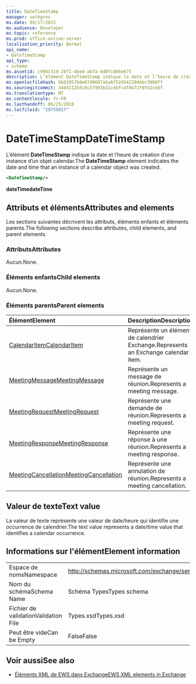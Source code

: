 ```yaml
---
title: DateTimeStamp
manager: sethgros
ms.date: 09/17/2015
ms.audience: Developer
ms.topic: reference
ms.prod: office-online-server
localization_priority: Normal
api_name:
- DateTimeStamp
api_type:
- schema
ms.assetid: c996c319-28f1-4bed-ab7a-4d0fc866e675
description: L’élément DateTimeStamp indique la date et l’heure de création d’une instance d’un objet calendar.
ms.openlocfilehash: 6b81057b0e07d0607aba6f52d54220debc38b0ff
ms.sourcegitcommit: 34041125dc8c5f993b21cebfc4f8b72f0fd2cb6f
ms.translationtype: MT
ms.contentlocale: fr-FR
ms.lasthandoff: 06/25/2018
ms.locfileid: "19755817"
---
```

# <a name="datetimestamp"></a><span data-ttu-id="2d58a-103">DateTimeStamp</span><span class="sxs-lookup"><span data-stu-id="2d58a-103">DateTimeStamp</span></span>

<span data-ttu-id="2d58a-104">L’élément **DateTimeStamp** indique la date et l’heure de création d’une instance d’un objet calendar.</span><span class="sxs-lookup"><span data-stu-id="2d58a-104">The **DateTimeStamp** element indicates the date and time that an instance of a calendar object was created.</span></span> 
  
```xml
<DateTimeStamp/>
```

<span data-ttu-id="2d58a-105">**dateTime**</span><span class="sxs-lookup"><span data-stu-id="2d58a-105">**dateTime**</span></span>

## <a name="attributes-and-elements"></a><span data-ttu-id="2d58a-106">Attributs et éléments</span><span class="sxs-lookup"><span data-stu-id="2d58a-106">Attributes and elements</span></span>

<span data-ttu-id="2d58a-107">Les sections suivantes décrivent les attributs, éléments enfants et éléments parents.</span><span class="sxs-lookup"><span data-stu-id="2d58a-107">The following sections describe attributes, child elements, and parent elements.</span></span>
  
### <a name="attributes"></a><span data-ttu-id="2d58a-108">Attributs</span><span class="sxs-lookup"><span data-stu-id="2d58a-108">Attributes</span></span>

<span data-ttu-id="2d58a-109">Aucun.</span><span class="sxs-lookup"><span data-stu-id="2d58a-109">None.</span></span>
  
### <a name="child-elements"></a><span data-ttu-id="2d58a-110">Éléments enfants</span><span class="sxs-lookup"><span data-stu-id="2d58a-110">Child elements</span></span>

<span data-ttu-id="2d58a-111">Aucun.</span><span class="sxs-lookup"><span data-stu-id="2d58a-111">None.</span></span>
  
### <a name="parent-elements"></a><span data-ttu-id="2d58a-112">Éléments parents</span><span class="sxs-lookup"><span data-stu-id="2d58a-112">Parent elements</span></span>

|<span data-ttu-id="2d58a-113">**Élément**</span><span class="sxs-lookup"><span data-stu-id="2d58a-113">**Element**</span></span>|<span data-ttu-id="2d58a-114">**Description**</span><span class="sxs-lookup"><span data-stu-id="2d58a-114">**Description**</span></span>|
|:-----|:-----|
|[<span data-ttu-id="2d58a-115">CalendarItem</span><span class="sxs-lookup"><span data-stu-id="2d58a-115">CalendarItem</span></span>](calendaritem.md) <br/> |<span data-ttu-id="2d58a-116">Représente un élément de calendrier Exchange.</span><span class="sxs-lookup"><span data-stu-id="2d58a-116">Represents an Exchange calendar item.</span></span>  <br/> |
|[<span data-ttu-id="2d58a-117">MeetingMessage</span><span class="sxs-lookup"><span data-stu-id="2d58a-117">MeetingMessage</span></span>](meetingmessage.md) <br/> |<span data-ttu-id="2d58a-118">Représente un message de réunion.</span><span class="sxs-lookup"><span data-stu-id="2d58a-118">Represents a meeting message.</span></span>  <br/> |
|[<span data-ttu-id="2d58a-119">MeetingRequest</span><span class="sxs-lookup"><span data-stu-id="2d58a-119">MeetingRequest</span></span>](meetingrequest.md) <br/> |<span data-ttu-id="2d58a-120">Représente une demande de réunion.</span><span class="sxs-lookup"><span data-stu-id="2d58a-120">Represents a meeting request.</span></span>  <br/> |
|[<span data-ttu-id="2d58a-121">MeetingResponse</span><span class="sxs-lookup"><span data-stu-id="2d58a-121">MeetingResponse</span></span>](meetingresponse.md) <br/> |<span data-ttu-id="2d58a-122">Représente une réponse à une réunion.</span><span class="sxs-lookup"><span data-stu-id="2d58a-122">Represents a meeting response.</span></span>  <br/> |
|[<span data-ttu-id="2d58a-123">MeetingCancellation</span><span class="sxs-lookup"><span data-stu-id="2d58a-123">MeetingCancellation</span></span>](meetingcancellation.md) <br/> |<span data-ttu-id="2d58a-124">Représente une annulation de réunion.</span><span class="sxs-lookup"><span data-stu-id="2d58a-124">Represents a meeting cancellation.</span></span>  <br/> |
   
## <a name="text-value"></a><span data-ttu-id="2d58a-125">Valeur de texte</span><span class="sxs-lookup"><span data-stu-id="2d58a-125">Text value</span></span>

<span data-ttu-id="2d58a-126">La valeur de texte représente une valeur de date/heure qui identifie une occurrence de calendrier.</span><span class="sxs-lookup"><span data-stu-id="2d58a-126">The text value represents a date/time value that identifies a calendar occurrence.</span></span>
  
## <a name="element-information"></a><span data-ttu-id="2d58a-127">Informations sur l'élément</span><span class="sxs-lookup"><span data-stu-id="2d58a-127">Element information</span></span>

|||
|:-----|:-----|
|<span data-ttu-id="2d58a-128">Espace de noms</span><span class="sxs-lookup"><span data-stu-id="2d58a-128">Namespace</span></span>  <br/> |http://schemas.microsoft.com/exchange/services/2006/types  <br/> |
|<span data-ttu-id="2d58a-129">Nom du schéma</span><span class="sxs-lookup"><span data-stu-id="2d58a-129">Schema Name</span></span>  <br/> |<span data-ttu-id="2d58a-130">Schéma Types</span><span class="sxs-lookup"><span data-stu-id="2d58a-130">Types schema</span></span>  <br/> |
|<span data-ttu-id="2d58a-131">Fichier de validation</span><span class="sxs-lookup"><span data-stu-id="2d58a-131">Validation File</span></span>  <br/> |<span data-ttu-id="2d58a-132">Types.xsd</span><span class="sxs-lookup"><span data-stu-id="2d58a-132">Types.xsd</span></span>  <br/> |
|<span data-ttu-id="2d58a-133">Peut être vide</span><span class="sxs-lookup"><span data-stu-id="2d58a-133">Can be Empty</span></span>  <br/> |<span data-ttu-id="2d58a-134">False</span><span class="sxs-lookup"><span data-stu-id="2d58a-134">False</span></span>  <br/> |
   
## <a name="see-also"></a><span data-ttu-id="2d58a-135">Voir aussi</span><span class="sxs-lookup"><span data-stu-id="2d58a-135">See also</span></span>

- [<span data-ttu-id="2d58a-136">Éléments XML de EWS dans Exchange</span><span class="sxs-lookup"><span data-stu-id="2d58a-136">EWS XML elements in Exchange</span></span>](ews-xml-elements-in-exchange.md)

